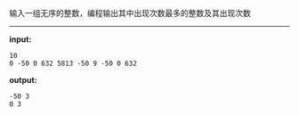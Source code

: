 输入一组无序的整数，编程输出其中出现次数最多的整数及其出现次数
****
**input:**
```
10
0 -50 0 632 5813 -50 9 -50 0 632
```
**output:**
```
-50 3
0 3
```

